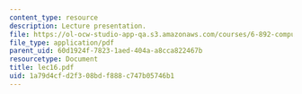 ```yaml
---
content_type: resource
description: Lecture presentation.
file: https://ol-ocw-studio-app-qa.s3.amazonaws.com/courses/6-892-computational-models-of-discourse-spring-2004/1a79d4cfd2f308bdf888c747b05746b1_lec16.pdf
file_type: application/pdf
parent_uid: 60d1924f-7823-1aed-404a-a8cca822467b
resourcetype: Document
title: lec16.pdf
uid: 1a79d4cf-d2f3-08bd-f888-c747b05746b1
---
```

